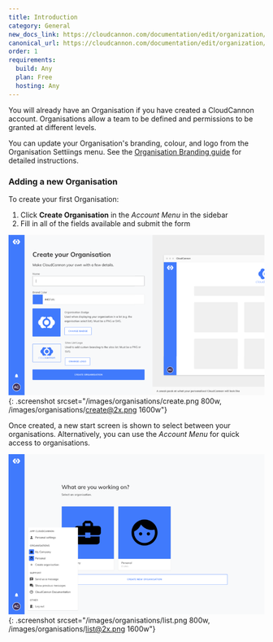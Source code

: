 ```yaml
---
title: Introduction
category: General
new_docs_link: https://cloudcannon.com/documentation/edit/organization/
canonical_url: https://cloudcannon.com/documentation/edit/organization/
order: 1
requirements:
  build: Any
  plan: Free
  hosting: Any
---
```


You will already have an Organisation if you have created a CloudCannon account. Organisations allow a team to be defined and permissions to be granted at different levels.

You can update your Organisation's branding, colour, and logo from the Organisation Settiings menu. See the&nbsp;[Organisation Branding guide](/organisations/branding/)&nbsp;for detailed instructions.

### Adding a new Organisation

To create your first Organisation:

1. Click **Create Organisation** in the *Account Menu* in the sidebar
2. Fill in all of the fields available and submit the form

![Adding an Organisation Interface](/images/organisations/create.png){: .screenshot srcset="/images/organisations/create.png 800w, /images/organisations/create@2x.png 1600w"}

Once created, a new start screen is shown to select between your organisations. Alternatively, you can use the *Account Menu* for quick access to organisations.

![Organisation List Interface](/images/organisations/list.png){: .screenshot srcset="/images/organisations/list.png 800w, /images/organisations/list@2x.png 1600w"}

